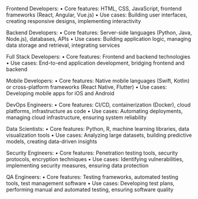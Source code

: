 Frontend Developers: • Core features: HTML, CSS, JavaScript, frontend frameworks (React, Angular, Vue.js) • Use cases: Building user interfaces, creating responsive designs, implementing interactivity

Backend Developers: • Core features: Server-side languages (Python, Java, Node.js), databases, APIs • Use cases: Building application logic, managing data storage and retrieval, integrating services

Full Stack Developers: • Core features: Frontend and backend technologies • Use cases: End-to-end application development, bridging frontend and backend

Mobile Developers: • Core features: Native mobile languages (Swift, Kotlin) or cross-platform frameworks (React Native, Flutter) • Use cases: Developing mobile apps for iOS and Android

DevOps Engineers: • Core features: CI/CD, containerization (Docker), cloud platforms, infrastructure as code • Use cases: Automating deployments, managing cloud infrastructure, ensuring system reliability

Data Scientists: • Core features: Python, R, machine learning libraries, data visualization tools • Use cases: Analyzing large datasets, building predictive models, creating data-driven insights

Security Engineers: • Core features: Penetration testing tools, security protocols, encryption techniques • Use cases: Identifying vulnerabilities, implementing security measures, ensuring data protection

QA Engineers: • Core features: Testing frameworks, automated testing tools, test management software • Use cases: Developing test plans, performing manual and automated testing, ensuring software quality
